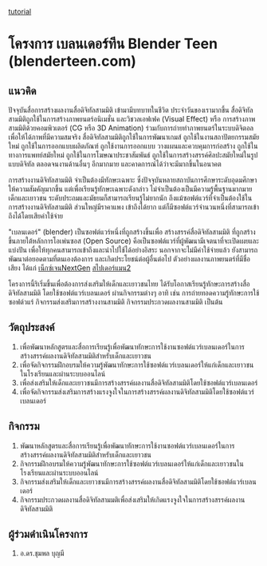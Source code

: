 [tutorial](tutorial.md)

# โครงการ เบลนเดอร์ทีน Blender Teen (blenderteen.com)
## แนวคิด

ปัจจุบันสื่อการสร้างผลงานสื่อดิจิทัลสามมิติ เข้ามามีบทบาทในชีวิต ประจำวันของเรามากขึ้น
สื่อดิจิทัลสามมิติถูกใช้ในการสร้างภาพยนตร์อนิเมชั่น และวิชวลเอฟเฟค (Visual Effect) หรือ 
การสร้างภาพสามมิติด้วยคอมพิวเตอร์ (CG หรือ 3D Animation) ร่วมกับการถ่ายทำภาพยนตร์ในระบบดิจิตอลเพื่อให้ได้ภาพที่มีความสมจริง
สื่อดิจิทัลสามมิติถูกใช้ในการพัฒนาเกมส์ ถูกใช้ในงานสถาปัตยกรรมสมัยใหม่ ถูกใช้ในการออกแบบผลิตภัณฑ์ ถูกใช้งานการออกแบบ วางแผนและควบคุมการก่อสร้าง
ถูกใช้ในทางการแพทย์สมัยใหม่ ถูกใช้ในการโฆษณาประชาสัมพันธ์ ถูกใช้ในการสร้างสรรค์ศิลปะสมัยใหม่ในรูปแบบดิจิทัล 
ตลอดจนงานด้านอื่นๆ อีกมากมาย และคาดการณ์ได้ว่าจะมีมากขึ้นในอนาคต

การสร้างงานดิจิทัลสามมิติ จำเป็นต้องมีทักษะเฉพาะ ซึ่งปัจจุบันหลายสถาบันการศึกษาระดับอุดมศึกษาให้ความสัมคัญมากขึ้น
แต่เพื่อเรียนรู้ทักษะเฉพาะดังกล่าว ไม่จำเป็นต้องเป็นมีความรู้พื้นฐานมากมาย เด็กและเยาวชน ระดับประถมและมัธยมก็สามารถเรียนรู้ไม่ยากนัก
ถึงแม้ซอฟต์แวร์ที่จำเป็นต้องใช้ในการสร้างงานดิจิทัลสามมิติ ส่วนใหญ่มีราคาแพง เข้าถึงได้ยาก แต่ก็มีซอฟต์แวร์จำนวนหนึ่งที่สามารถเข้าถึงได้โดยเสียค่าใช้จ่าย

"เบลนเดอร์" (blender) เป็นซอฟต์แวร์หนึ่งที่ถูกสร้างขึ้นเพื่อ สร้างสรรค์สื่อดิจิทัลสามมิติ ที่ถูกสร้างขึ้นภายใต้หลักการโอเพ่นซอส
(Open Source) คือเป็นซอฟต์แวร์ที่ผู้พัฒนามีเจตนาที่จะเปิดเผยและแบ่งปัน เพื่อให้ทุกคนสามารถเข้าถึงและนำไปใช้ได้อย่างอิสระ
นอกจากจะไม่มีค่าใช้จ่ายแล้ว ยังสามารถพัฒนาต่อยอดตามที่ตนเองต้องการ และเกิดประโยชน์ต่อผู้อื่นต่อไป
ตัวอย่างผลงานภาพยนตร์ที่มีชื่อเสียง ได้แก่ [เน็กซ์เจนNextGen](https://youtu.be/uf3ALGKgpGU) 
[สไปเดอร์แมน2](https://youtu.be/1s9Yln0YwCwX)

โครงการนี้ริเริ่มขึ้นเพื่อต้องการส่งเสริมให้เด็กและเยาวชนไทย ได้รับโอกาสเรียนรู้ทักษะการสร้างสื่อดิจิทัลสามมิติ โดยใช้ซอฟต์แวร์เบลนเดอร์
ผ่านกิจกรรมต่างๆ อาทิ เช่น การถ่ายทอดความรู้ทักษะการใช้ซอฟต์วแร์ กิจกรรมส่งเสริมการสร้างงานสามมิติ กิจกรรมประกวดผลงานสามมิติ เป็นต้น

## วัตถุประสงค์
1. เพื่อพัฒนาหลักสูตรและสื่อการเรียนรู้เพื่อพัฒนาทักษะการใช้งานซอฟต์แวร์เบลนเดอร์ในการสร้างสรรค์ผลงานดิจิทัลสามมิติสำหรับเด็กและเยาวชน
2. เพื่อจัดกิจกรรมฝึกอบรมให้ความรู้พัฒนาทักษะการใช้ซอฟต์แวร์เบลนเดอร์ให้แก่เด็กและเยาวชนในโรงเรียนและผ่านระบบออนไลน์
3. เพื่อส่งเสริมให้เด็กและเยาวชนมีการสร้างสรรค์ผลงานสื่อดิจิทัลสามมิติโดยใช้ซอฟต์แวร์เบลนเดอร์
4. เพื่อจัดกิจกรรมส่งเสริมการสร้างแรงจูงใจในการสร้างสรรค์ผลงานดิจิทัลสามมิติโดยใช้ซอฟต์แวร์เบลนเดอร์

## กิจกรรม
1. พัฒนาหลักสูตรและสื่อการเรียนรู้เพื่อพัฒนาทักษะการใช้งานซอฟต์แวร์เบลนเดอร์ในการสร้างสรรค์ผลงานดิจิทัลสามมิติสำหรับเด็กและเยาวชน
2. กิจกรรมฝึกอบรมให้ความรู้พัฒนาทักษะการใช้ซอฟต์แวร์เบลนเดอร์ให้แก่เด็กและเยาวชนในโรงเรียนและผ่านระบบออนไลน์
3. กิจกรรมส่งเสริมให้เด็กและเยาวชนมีการสร้างสรรค์ผลงานสื่อดิจิทัลสามมิติโดยใช้ซอฟต์แวร์เบลนเดอร์
4. กิจกรรมประกวดผลงานสื่อดิจิทัลสามมติเพื่อส่งเสริมให้เกิดแรงจูงใจในการสร้างสรรค์ผลงานดิจิทัลสามมิติ

## ผู้ร่วมดำเนินโครงการ
1. อ.ดร.ชุมพล บุญมี
